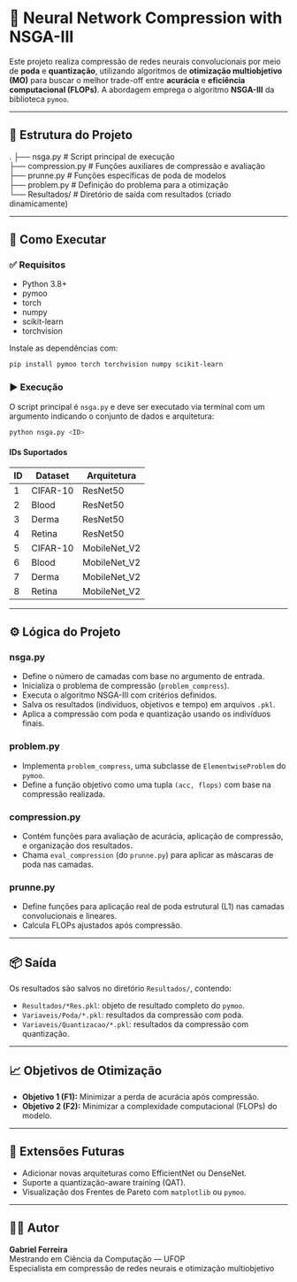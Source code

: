 # 🔧 Neural Network Compression with NSGA-III

Este projeto realiza compressão de redes neurais convolucionais por meio de **poda** e **quantização**, utilizando algoritmos de **otimização multiobjetivo (MO)** para buscar o melhor trade-off entre **acurácia** e **eficiência computacional (FLOPs)**. A abordagem emprega o algoritmo **NSGA-III** da biblioteca `pymoo`.

---

## 📁 Estrutura do Projeto

.
├── nsga.py # Script principal de execução  
├── compression.py # Funções auxiliares de compressão e avaliação  
├── prunne.py # Funções específicas de poda de modelos  
├── problem.py # Definição do problema para a otimização  
└── Resultados/ # Diretório de saída com resultados (criado dinamicamente)

---

## 🚀 Como Executar

### ✅ Requisitos

- Python 3.8+  
- pymoo  
- torch  
- numpy  
- scikit-learn  
- torchvision  

Instale as dependências com:

```bash
pip install pymoo torch torchvision numpy scikit-learn
```

### ▶️ Execução

O script principal é `nsga.py` e deve ser executado via terminal com um argumento indicando o conjunto de dados e arquitetura:

```bash
python nsga.py <ID>
```

#### IDs Suportados

| ID | Dataset   | Arquitetura     |
|----|-----------|-----------------|
| 1  | CIFAR-10  | ResNet50        |
| 2  | Blood     | ResNet50        |
| 3  | Derma     | ResNet50        |
| 4  | Retina    | ResNet50        |
| 5  | CIFAR-10  | MobileNet_V2    |
| 6  | Blood     | MobileNet_V2    |
| 7  | Derma     | MobileNet_V2    |
| 8  | Retina    | MobileNet_V2    |

---

## ⚙️ Lógica do Projeto

### nsga.py
- Define o número de camadas com base no argumento de entrada.  
- Inicializa o problema de compressão (`problem_compress`).  
- Executa o algoritmo NSGA-III com critérios definidos.  
- Salva os resultados (indivíduos, objetivos e tempo) em arquivos `.pkl`.  
- Aplica a compressão com poda e quantização usando os indivíduos finais.  

### problem.py
- Implementa `problem_compress`, uma subclasse de `ElementwiseProblem` do `pymoo`.  
- Define a função objetivo como uma tupla `(acc, flops)` com base na compressão realizada.  

### compression.py
- Contém funções para avaliação de acurácia, aplicação de compressão, e organização dos resultados.  
- Chama `eval_compression` (do `prunne.py`) para aplicar as máscaras de poda nas camadas.  

### prunne.py
- Define funções para aplicação real de poda estrutural (L1) nas camadas convolucionais e lineares.  
- Calcula FLOPs ajustados após compressão.  

---

## 📦 Saída

Os resultados são salvos no diretório `Resultados/`, contendo:

- `Resultados/*Res.pkl`: objeto de resultado completo do `pymoo`.  
- `Variaveis/Poda/*.pkl`: resultados da compressão com poda.  
- `Variaveis/Quantizacao/*.pkl`: resultados da compressão com quantização.  

---

## 📈 Objetivos de Otimização

- **Objetivo 1 (F1):** Minimizar a perda de acurácia após compressão.  
- **Objetivo 2 (F2):** Minimizar a complexidade computacional (FLOPs) do modelo.  

---

## 🧠 Extensões Futuras

- Adicionar novas arquiteturas como EfficientNet ou DenseNet.  
- Suporte a quantização-aware training (QAT).  
- Visualização dos Frentes de Pareto com `matplotlib` ou `pymoo`.  

---

## 👨‍💻 Autor

**Gabriel Ferreira**  
Mestrando em Ciência da Computação — UFOP  
Especialista em compressão de redes neurais e otimização multiobjetivo
